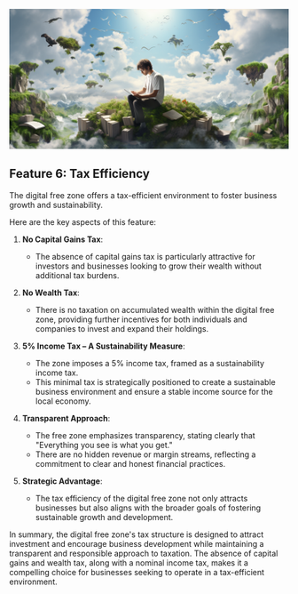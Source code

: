 ![](img/person_cloud_books.png)

## Feature 6: Tax Efficiency

The digital free zone offers a tax-efficient environment to foster business growth and sustainability. 

Here are the key aspects of this feature:

1. **No Capital Gains Tax**:
   * The absence of capital gains tax is particularly attractive for investors and businesses looking to grow their wealth without additional tax burdens.

2. **No Wealth Tax**:
   * There is no taxation on accumulated wealth within the digital free zone, providing further incentives for both individuals and companies to invest and expand their holdings.

3. **5% Income Tax – A Sustainability Measure**:
   * The zone imposes a 5% income tax, framed as a sustainability income tax.
   * This minimal tax is strategically positioned to create a sustainable business environment and ensure a stable income source for the local economy.

4. **Transparent Approach**:
   * The free zone emphasizes transparency, stating clearly that "Everything you see is what you get."
   * There are no hidden revenue or margin streams, reflecting a commitment to clear and honest financial practices.

5. **Strategic Advantage**:
   * The tax efficiency of the digital free zone not only attracts businesses but also aligns with the broader goals of fostering sustainable growth and development.

In summary, the digital free zone's tax structure is designed to attract investment and encourage business development while maintaining a transparent and responsible approach to taxation. The absence of capital gains and wealth tax, along with a nominal income tax, makes it a compelling choice for businesses seeking to operate in a tax-efficient environment.